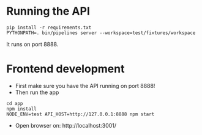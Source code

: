 


# Running the API

```
pip install -r requirements.txt
PYTHONPATH=. bin/pipelines server --workspace=test/fixtures/workspace
```

It runs on port 8888.


# Frontend development


- First make sure you have the API running on port 8888!
- Then run the app
```
cd app
npm install
NODE_ENV=test API_HOST=http://127.0.0.1:8888 npm start
```

- Open browser on: http://localhost:3001/
